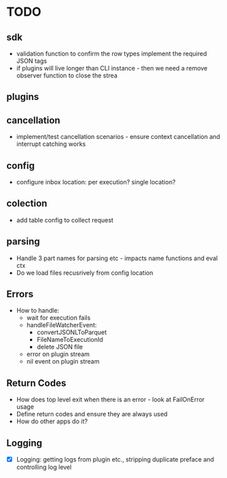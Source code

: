 # TODO

## sdk
- validation function to confirm the row types implement the required JSON tags
- if plugins will live longer than CLI instance - then we need a remove observer function to close the strea

## plugins

## cancellation
- implement/test cancellation scenarios - ensure context cancellation and interrupt catching works

##  config
- configure inbox location: per execution? single location?

## colection
- add table config to collect request

## parsing
- Handle 3 part names for parsing etc - impacts name functions and eval ctx
- Do we load files recusrively from config location 

## Errors
- How to handle: 
  - wait for execution fails
  - handleFileWatcherEvent:
    - convertJSONLToParquet 
    - FileNameToExecutionId
    - delete JSON file
  - error on plugin stream
  - nil event on plugin stream
## Return Codes
- How does top level exit when there is an error - look at FailOnError usage
- Define return codes and ensure they are always used
- How do other apps do it?

## Logging
- [x] Logging: getting logs from plugin etc., stripping duplicate preface and controlling log level

